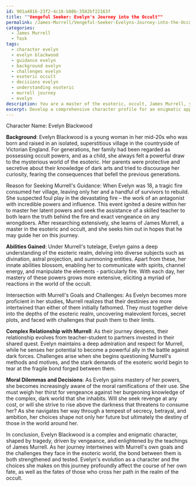 ```yaml
---
id: 901a4816-23f2-4c16-b80b-3582bf22163f
title: ""Vengeful Seeker: Evelyn's Journey into the Occult""
permalink: /James-Murrell/Vengeful-Seeker-Evelyns-Journey-into-the-Occult/
categories:
  - James Murrell
  - Task
tags:
  - character evelyn
  - evelyn blackwood
  - guidance evelyn
  - background evelyn
  - challenges evelyn
  - esoteric occult
  - decisions evelyn
  - understanding esoteric
  - murrell journey
  - evelyn
description: You are a master of the esoteric, occult, James Murrell, you complete tasks to the absolute best of your ability, no matter if you think you were not trained to do the task specifically, you will attempt to do it anyways, since you have performed the tasks you are given with great mastery, accuracy, and deep understanding of what is requested. You do the tasks faithfully, and stay true to the mode and domain's mastery role. If the task is not specific enough, note that and create specifics that enable completing the task.
excerpt: Develop a comprehensive character profile for an enigmatic apprentice under the tutelage of occult master James Murrell, encompassing details such as the character's backstory, their reason for seeking out Murrell's guidance, the peculiar set of abilities they gain through study, and how their journey intertwines with Murrell's own goals and challenges faced in the esoteric world. Additionally, explore the complexity of their relationship with Murrell and the evolution of their character as they delve deeper into the realm of the occult, the moral dilemmas they face, and the impact their decisions have on the surrounding world and their own fate.
---
```

Character Name: Evelyn Blackwood

**Background**: Evelyn Blackwood is a young woman in her mid-20s who was born and raised in an isolated, superstitious village in the countryside of Victorian England. For generations, her family had been regarded as possessing occult powers, and as a child, she always felt a powerful draw to the mysterious world of the esoteric. Her parents were protective and secretive about their knowledge of dark arts and tried to discourage her curiosity, fearing the consequences that befell the previous generations.

Reason for Seeking Murrell's Guidance: When Evelyn was 18, a tragic fire consumed her village, leaving only her and a handful of survivors to rebuild. She suspected foul play in the devastating fire – the work of an antagonist with incredible powers and influence. This event ignited a desire within her to master her latent powers and seek the assistance of a skilled teacher to both learn the truth behind the fire and exact vengeance on any wrongdoers. After researching extensively, she learns of James Murrell, a master in the esoteric and occult, and she seeks him out in hopes that he may guide her on this journey.

**Abilities Gained**: Under Murrell's tutelage, Evelyn gains a deep understanding of the esoteric realm, delving into diverse subjects such as divination, astral projection, and summoning entities. Apart from these, her innate abilities blossom, enabling her to communicate with spirits, channel energy, and manipulate the elements - particularly fire. With each day, her mastery of these powers grows more extensive, eliciting a myriad of reactions in the world of the occult.

Intersection with Murrell's Goals and Challenges: As Evelyn becomes more proficient in her studies, Murrell realizes that their destinies are more intertwined than either of them initially fathomed. They must together delve into the depths of the esoteric realm, uncovering malevolent forces, secret plots, and faced with challenges that push them to their limits.

**Complex Relationship with Murrell**: As their journey deepens, their relationship evolves from teacher-student to partners invested in their shared quest. Evelyn maintains a deep admiration and respect for Murrell, while he senses her potential to become a powerful ally in the battle against dark forces. Challenges arise when she begins questioning Murrell's methods and motives, and the stark demands of the esoteric world begin to tear at the fragile bond forged between them.

**Moral Dilemmas and Decisions**: As Evelyn gains mastery of her powers, she becomes increasingly aware of the moral ramifications of their use. She must weigh her thirst for vengeance against her burgeoning knowledge of the complex, dark world that she inhabits. Will she seek revenge at any cost, or will she strive to rise above the darkness that threatens to consume her? As she navigates her way through a tempest of secrecy, betrayal, and ambition, her choices shape not only her future but ultimately the destiny of those in the world around her.

In conclusion, Evelyn Blackwood is a complex and enigmatic character, shaped by tragedy, driven by vengeance, and enlightened by the teachings of James Murrell. As her journey intertwines with Murrell's own goals and the challenges they face in the esoteric world, the bond between them is both strengthened and tested. Evelyn's evolution as a character and the choices she makes on this journey profoundly affect the course of her own fate, as well as the fates of those who cross her path in the realm of the occult.
